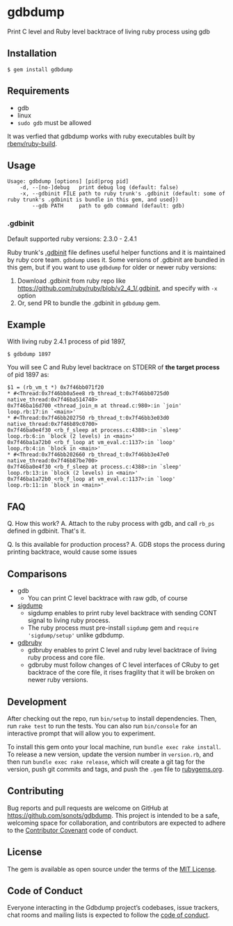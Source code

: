 # gdbdump

Print C level and Ruby level backtrace of living ruby process using gdb

## Installation

```
$ gem install gdbdump
```

## Requirements

* gdb
* linux
* `sudo gdb` must be allowed

It was verfied that gdbdump works with ruby executables built by [rbenv/ruby-build](https://github.com/rbenv/ruby-build).

## Usage

```
Usage: gdbdump [options] [pid|prog pid]
    -d, --[no-]debug   print debug log (default: false)
    -x, --gdbinit FILE path to ruby trunk's .gdbinit (default: some of ruby trunk's .gdbinit is bundle in this gem, and used})
        --gdb PATH     path to gdb command (default: gdb)
```

### .gdbinit

Default supported ruby versions: 2.3.0 - 2.4.1

Ruby trunk's [.gdbinit](https://github.com/ruby/ruby/blob/trunk/.gdbinit) file defines useful helper functions and it is maintained by ruby core team. `gdbdump` uses it.
Some versions of .gdbinit are bundled in this gem, but if you want to use `gdbdump` for older or newer ruby versions:

1. Download .gdbinit from ruby repo like https://github.com/ruby/ruby/blob/v2_4_1/.gdbinit, and specify with `-x` option
2. Or, send PR to bundle the .gdbinit in `gdbdump` gem.

## Example

With living ruby 2.4.1 process of pid 1897,

```
$ gdbdump 1897
```

You will see C and Ruby level backtrace on STDERR of **the target process** of pid 1897 as:

```
$1 = (rb_vm_t *) 0x7f46bb071f20
* #<Thread:0x7f46bb0a5ee8 rb_thread_t:0x7f46bb0725d0 native_thread:0x7f46ba514740>
0x7f46ba16d700 <thread_join_m at thread.c:980>:in `join'
loop.rb:17:in `<main>'
* #<Thread:0x7f46bb202750 rb_thread_t:0x7f46bb3e03d0 native_thread:0x7f46b89c0700>
0x7f46ba0e4f30 <rb_f_sleep at process.c:4388>:in `sleep'
loop.rb:6:in `block (2 levels) in <main>'
0x7f46ba1a72b0 <rb_f_loop at vm_eval.c:1137>:in `loop'
loop.rb:4:in `block in <main>'
* #<Thread:0x7f46bb202660 rb_thread_t:0x7f46bb3e47e0 native_thread:0x7f46b87be700>
0x7f46ba0e4f30 <rb_f_sleep at process.c:4388>:in `sleep'
loop.rb:13:in `block (2 levels) in <main>'
0x7f46ba1a72b0 <rb_f_loop at vm_eval.c:1137>:in `loop'
loop.rb:11:in `block in <main>'
```

## FAQ

Q. How this work?
A. Attach to the ruby process with gdb, and call `rb_ps` defined in gdbinit. That's it.

Q. Is this available for production process?
A. GDB stops the process during printing backtrace, would cause some issues

## Comparisons

* gdb
  * You can print C level backtrace with raw gdb, of course
* [sigdump](https://github.com/frsyuki/sigdump)
  * sigdump enables to print ruby level backtrace with sending CONT signal to living ruby process.
  * The ruby process must pre-install `sigdump` gem and `require 'sigdump/setup'` unlike gdbdump.
* [gdbruby](https://github.com/gunyarakun/gdbruby)
  * gdbruby enables to print C level and ruby level backtrace of living ruby process and core file.
  * gdbruby must follow changes of C level interfaces of CRuby to get backtrace of the core file, it rises fragility that it will be broken on newer ruby versions.

## Development

After checking out the repo, run `bin/setup` to install dependencies. Then, run `rake test` to run the tests. You can also run `bin/console` for an interactive prompt that will allow you to experiment.

To install this gem onto your local machine, run `bundle exec rake install`. To release a new version, update the version number in `version.rb`, and then run `bundle exec rake release`, which will create a git tag for the version, push git commits and tags, and push the `.gem` file to [rubygems.org](https://rubygems.org).

## Contributing

Bug reports and pull requests are welcome on GitHub at https://github.com/sonots/gdbdump. This project is intended to be a safe, welcoming space for collaboration, and contributors are expected to adhere to the [Contributor Covenant](http://contributor-covenant.org) code of conduct.

## License

The gem is available as open source under the terms of the [MIT License](http://opensource.org/licenses/MIT).

## Code of Conduct

Everyone interacting in the Gdbdump project’s codebases, issue trackers, chat rooms and mailing lists is expected to follow the [code of conduct](https://github.com/[USERNAME]/gdbdump/blob/master/CODE_OF_CONDUCT.md).
